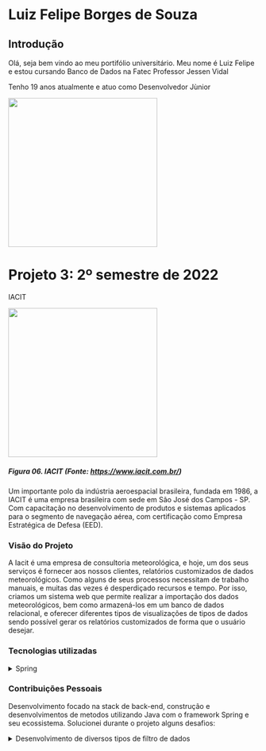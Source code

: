 # Luiz Felipe Borges de Souza

## Introdução

Olá, seja bem vindo ao meu portifólio universitário. Meu nome é Luiz Felipe e estou cursando Banco de Dados na Fatec Professor Jessen Vidal

Tenho 19 anos atualmente e atuo como Desenvolvedor Jùnior

<img src="https://scontent.fcgh1-1.fna.fbcdn.net/v/t39.30808-6/290179573_5260766934036920_8588898227045354601_n.jpg?_nc_cat=105&ccb=1-7&_nc_sid=09cbfe&_nc_eui2=AeGz40ymoNWYs_7646ZwPrhGeqmuouOALd16qa6i44At3e1tyzSIo9GmICd6fCpkqwgCp0uELRRhIPhw-Bs4aTkW&_nc_ohc=2CYUEIkAvygAX806Zc8&_nc_zt=23&_nc_ht=scontent.fcgh1-1.fna&oh=00_AfAPu2iBavDqG6YaOfEKPoFLGD30uLsK83Avj73xUX225Q&oe=6403EAF4" height="300" width="300"/>


# Projeto 3: 2º semestre de 2022


IACIT

<img src="https://user-images.githubusercontent.com/54003876/142727570-6c418f49-5e00-437c-9d9e-5b27131974bb.png" height="300"/>

##### *Figura 06. IACIT (Fonte: https://www.iacit.com.br/)*

Um importante polo da indústria aeroespacial brasileira, fundada em 1986, a IACIT é uma empresa brasileira com sede em São José dos Campos - SP. Com capacitação no desenvolvimento de produtos e sistemas aplicados  para o segmento de navegação aérea, com certificação como Empresa Estratégica de Defesa (EED).

### Visão do Projeto
A Iacit é uma empresa de consultoria meteorológica, e hoje, um dos seus serviços é fornecer aos nossos clientes, relatórios customizados de dados meteorológicos. Como alguns de seus processos necessitam de trabalho manuais, e muitas das vezes é desperdiçado recursos e tempo. Por isso, criamos um sistema web que permite realizar a importação dos dados meteorológicos, bem como armazená-los em um banco de dados relacional, e oferecer diferentes tipos de visualizações de tipos de dados sendo possível  gerar os relatórios customizados de forma que o usuário desejar.


### Tecnologias utilizadas
<details>
<summary>Spring</summary>

<p>• Utilizando se do ecossistema Spring, foi implementado no projeto: Spring-boot, Spring-security e Spring-data. Pela parte do Spring-boot foi possível alimentar o dashboard e cards que apresentavam os dados, através de requisições HTTP utilizando a arquitetura Rest. O Spring-security foi implementado para utilizar se de sua criptografia do pacote "cripto" em dados sensíveis e o Spring-data utilizamos para poder realizar operações com o banco de dados.
    
</details>


### Contribuições Pessoais

Desenvolvimento focado na stack de back-end, construção e desenvolvimentos de metodos utilizando Java com o framework Spring e seu ecossistema. Solucionei durante o projeto alguns desafios:

<details>
<summary>Desenvolvimento de diversos tipos de filtro de dados</summary>

<p>• Utilizando se através de requições HTTP foram realizados metodos que faziam a filtragem de dados metereológicos por região, estado, cidade, unidade metereológica e data, permitindo o usuário visualizar os dados através de um período definido ou por apenas uma data específica.
    
</details>
